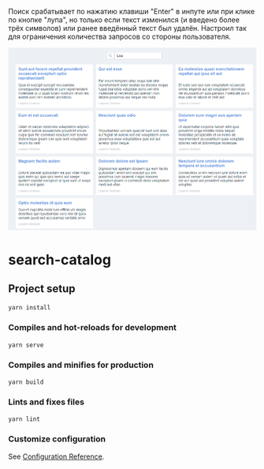 Поиск срабатывает по нажатию клавиши "Enter" в инпуте или при клике по кнопке "лупа", но только если текст изменился (и введено более трёх символов) или ранее введённый текст был удалён.
Настроил так для ограничения количества запросов со стороны пользователя.

![Example](image.png)

# search-catalog

## Project setup

```
yarn install
```

### Compiles and hot-reloads for development

```
yarn serve
```

### Compiles and minifies for production

```
yarn build
```

### Lints and fixes files

```
yarn lint
```

### Customize configuration

See [Configuration Reference](https://cli.vuejs.org/config/).
